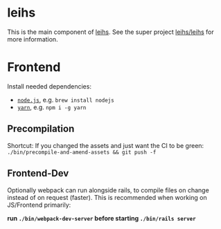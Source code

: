 # leihs

This is the main component of [leihs](https://github.com/leihs). See the
super project [leihs/leihs](https://github.com/leihs/leihs) for more
information.

# Frontend

Install needed dependencies:

- [`node.js`](https://nodejs.org/en/download/), e.g. `brew install nodejs`
- [`yarn`](https://yarnpkg.com/en/docs/install), e.g. `npm i -g yarn`

## Precompilation

Shortcut: If you changed the assets and just want the CI to be green:
`./bin/precompile-and-amend-assets && git push -f`

## Frontend-Dev

Optionally webpack can run alongside rails, to compile files on change
instead of on request (faster).
This is recommended when working on JS/Frontend primarily:

**run `./bin/webpack-dev-server` before starting `./bin/rails server`**
